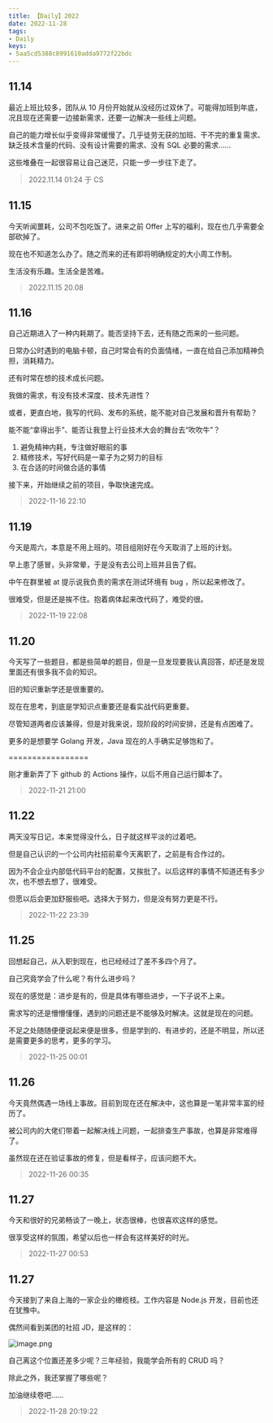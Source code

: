 ```yaml
---
title: 【Daily】2022
date: 2022-11-28
tags:
- Daily
keys:
- 5aa5cd5388c8991610adda9772f22bdc
---
```


## 11.14

最近上班比较多，团队从 10 月份开始就从没经历过双休了。可能得加班到年底，况且现在还需要一边接新需求，还要一边解决一些线上问题。

自己的能力增长似乎变得非常缓慢了。几乎徒劳无获的加班、干不完的重复需求、缺乏技术含量的代码、没有设计需要的需求、没有 SQL 必要的需求......

这些堆叠在一起很容易让自己迷茫，只能一步一步往下走了。

> 2022.11.14 01:24 于 CS

## 11.15

今天听闻噩耗，公司不包吃饭了。进来之前 Offer 上写的福利，现在也几乎需要全部砍掉了。

现在也不知道怎么办了。随之而来的还有即将明确规定的大小周工作制。

生活没有乐趣。生活全是苦难。

> 2022.11.15 20.08

## 11.16

自己近期进入了一种内耗期了。能否坚持下去，还有随之而来的一些问题。

日常办公时遇到的电脑卡顿，自己时常会有的负面情绪，一直在给自己添加精神负担，消耗精力。

还有时常在想的技术成长问题。

我做的需求，有没有技术深度、技术先进性？

或者，更直白地，我写的代码、发布的系统，能不能对自己发展和晋升有帮助？

能不能“拿得出手”、能否让我登上行业技术大会的舞台去“吹吹牛”？

1. 避免精神内耗，专注做好眼前的事
2. 精修技术，写好代码是一辈子为之努力的目标
3. 在合适的时间做合适的事情

接下来，开始继续之前的项目，争取快速完成。

> 2022-11-16 22:10

## 11.19

今天是周六，本意是不用上班的。项目组刚好在今天取消了上班的计划。

早上患了感冒，头非常晕，于是没有去公司上班并且告了假。

中午在群里被 at 提示说我负责的需求在测试环境有 bug ，所以起来修改了。

很难受，但是还是挨不住。抱着病体起来改代码了，难受的很。

> 2022-11-19 22:08

## 11.20

今天写了一些题目，都是些简单的题目，但是一旦发现要我认真回答，却还是发现里面还有很多我不会的知识。

旧的知识重新学还是很重要的。

现在在思考，到底是学知识点重要还是看实战代码更重要。

尽管知道两者应该兼得，但是对我来说，现阶段的时间安排，还是有点困难了。

更多的是想要学 Golang 开发，Java 现在的人手确实足够饱和了。

=================

刚才重新弄了下 github 的 Actions 操作，以后不用自己运行脚本了。

> 2022-11-21 21:00

## 11.22

两天没写日记，本来觉得没什么，日子就这样平淡的过着吧。

但是自己认识的一个公司内社招前辈今天离职了，之前是有合作过的。

因为不会企业内部低代码平台的配置，又挨批了。以后这样的事情不知道还有多少次，也不想去想了，很难受。

但愿以后会更加舒服些吧。选择大于努力，但是没有努力更是不行。

> 2022-11-22 23:39

## 11.25

回想起自己，从入职到现在，也已经经过了差不多四个月了。

自己究竟学会了什么呢？有什么进步吗？

现在的感觉是：进步是有的，但是具体有哪些进步，一下子说不上来。

需求写的还是懵懵懂懂，遇到的问题还是不能够及时解决。这就是现在的问题。

不足之处随随便便说起来便是很多，但是学到的、有进步的，还是不明显，所以还是需要更多的思考，更多的学习。

> 2022-11-25 00:01

## 11.26

今天竟然偶遇一场线上事故。目前到现在还在解决中，这也算是一笔非常丰富的经历了。

被公司内的大佬们带着一起解决线上问题，一起排查生产事故，也算是非常难得了。

虽然现在还在验证事故的修复，但是看样子，应该问题不大。

> 2022-11-26 00:35

## 11.27

今天和很好的兄弟畅谈了一晚上，状态很棒，也很喜欢这样的感觉。

很享受这样的氛围，希望以后也一样会有这样美好的时光。

> 2022-11-27 00:53

## 11.27

今天接到了来自上海的一家企业的橄榄枝。工作内容是 Node.js 开发，目前也还在犹豫中。

偶然间看到美团的社招 JD，是这样的：

![image.png](https://img-blog.csdnimg.cn/img_convert/b9e1859389628c9abcfa5a0d00d98b2d.png)

自己离这个位置还差多少呢？三年经验，我能学会所有的 CRUD 吗？

除此之外，我还掌握了哪些呢？

加油继续卷吧……

> 2022-11-28 20:19:22
